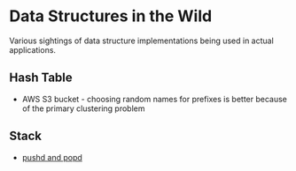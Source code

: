 

Data Structures in the Wild
===========================

Various sightings of data structure implementations being used in actual applications.

Hash Table
----------

-   AWS S3 bucket - choosing random names for prefixes is better because of the primary clustering problem

Stack
-----

-   [pushd and popd](https://en.wikipedia.org/wiki/Pushd_and_popd)

